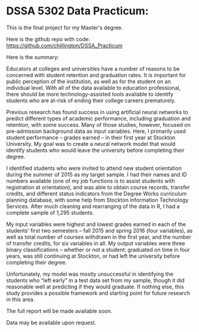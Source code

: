 DSSA 5302 Data Practicum:  
=====
This is the final project for my Master's degree.  

Here is the github repo with code: https://github.com/chillington/DSSA_Practicum

Here is the summary:

Educators at colleges and universities have a number of reasons to be concerned with student retention and graduation rates.  It is important for public perception of the institution, as well as for the student on an individual level.  With all of the data available to education professional, there should be more technology-assisted tools available to identify students who are at-risk of ending their college careers prematurely.

Previous research has found success in using artificial neural networks to predict different types of academic performance, including graduation and retention, with some success.  Many of those studies, however, focused on pre-admission background data as input variables.  Here, I primarily used student performance – grades earned – in their first year at Stockton University.  My goal was to create a neural network model that would identify students who would leave the university before completing their degree.

I identified students who were invited to attend new student orientation during the summer of 2015 as my target sample.  I had their names and ID numbers available (one of my job functions is to assist students with registration at orientation), and was able to obtain course records, transfer credits, and different status indicators from the Degree Works curriculum planning database, with some help from Stockton Information Technology Services.  After much cleaning and rearranging of the data in R, I had a complete sample of 1,295 students.

My input variables were highest and lowest grades earned in each of the students’ first two semesters – fall 2015 and spring 2016 (four variables), as well as total number of courses withdrawn in the first year, and the number of transfer credits, for six variables in all.  My output variables were three binary classifications – whether or not a student: graduated on time in four years, was still continuing at Stockton, or had left the university before completing their degree.

Unfortunately, my model was mostly unsuccessful in identifying the students who “left early” in a test data set from my sample, though it did reasonable well at predicting if they would graduate.  If nothing else, this study provides a possible framework and starting point for future research in this area.

The full report will be made available soon.

Data may be available upon request.
